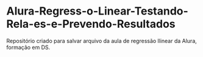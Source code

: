 # Alura-Regress-o-Linear-Testando-Rela-es-e-Prevendo-Resultados
Repositório criado para salvar arquivo da aula de regressão llinear da Alura, formação em DS.

